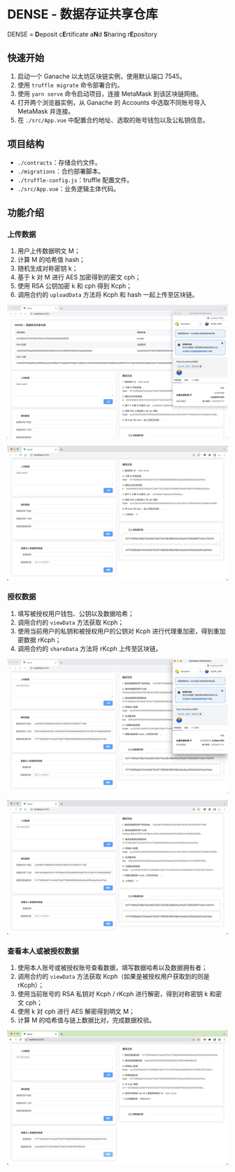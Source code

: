 # DENSE - 数据存证共享仓库

DENSE = **D**eposit c**E**rtificate a**N**d **S**haring r**E**pository

## 快速开始

1. 启动一个 Ganache 以太坊区块链实例，使用默认端口 7545。
2. 使用 `truffle migrate` 命令部署合约。
3. 使用 `yarn serve` 命令启动项目，连接 MetaMask 到该区块链网络。
4. 打开两个浏览器实例，从 Ganache 的 Accounts 中选取不同账号导入 MetaMask 并连接。
5. 在 `./src/App.vue` 中配置合约地址、选取的账号钱包以及公私钥信息。

## 项目结构

- `./contracts`：存储合约文件。
- `./migrations`：合约部署脚本。
- `./truffle-config.js`：truffle 配置文件。
- `./src/App.vue`：业务逻辑主体代码。

## 功能介绍

### 上传数据

1. 用户上传数据明文 M；
2. 计算 M 的哈希值 hash；
3. 随机生成对称密钥 k；
4. 基于 k 对 M 进行 AES 加密得到的密文 cph；
5. 使用 RSA 公钥加密 k 和 cph 得到 Kcph；
6. 调用合约的 `uploadData` 方法将 Kcph 和 hash 一起上传至区块链。

![](./public/images/upload-1.png)

![](./public/images/upload-2.png)

### 授权数据

1. 填写被授权用户钱包、公钥以及数据哈希；
2. 调用合约的 `viewData` 方法获取 Kcph；
3. 使用当前用户的私钥和被授权用户的公钥对 Kcph 进行代理重加密，得到重加密数据 rKcph；
4. 调用合约的 `shareData` 方法将 rKcph 上传至区块链。

![](./public/images/authz-1.png)

![](./public/images/authz-2.png)

### 查看本人或被授权数据

1. 使用本人账号或被授权账号查看数据，填写数据哈希以及数据拥有者；
2. 调用合约的 `viewData` 方法获取 Kcph（如果是被授权用户获取到的则是 rKcph）；
3. 使用当前账号的 RSA 私钥对 Kcph / rKcph 进行解密，得到对称密钥 k 和密文 cph；
4. 使用 k 对 cph 进行 AES 解密得到明文 M；
5. 计算 M 的哈希值与链上数据比对，完成数据校验。

![](./public/images/view.png)
